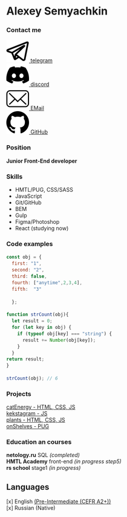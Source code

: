 # Alexey Semyachkin

### Contact me

[![](./img/icon/telegram.svg 'telegram') telegram](https://t.me/aleksem07)\
[![](./img/icon/discord.svg 'discord') discord](https://discordapp.com/users/658580989295067142)\
[![](./img/icon/mail.svg 'EMail') EMail](mailto:aleksem07@gmail.com)\
[![](./img/icon/github.svg 'GitHub') GitHub](https://github.com/aleksem07)

### Position

**Junior Front-End developer**

### Skills

- HMTL/PUG, CSS/SASS 
- JavaScript
- Git/GitHub
- BEM
- Gulp
- Figma/Photoshop
- React (studying now)

### Code examples

```javascript
const obj = {
  first: "1",
  second: "2",
  third: false,
  fourth: ["anytime",2,3,4],
  fifth:  "3"
	
  };

function strCount(obj){
  let result = 0;
  for (let key in obj) {  
    if (typeof obj[key] === "string") {
      result += Number(obj[key]);
    }
  }
return result;
}

strCount(obj); // 6
```

### Projects

[catEnergy - HTML, CSS, JS](https://aleksem07.github.io/catEnergy/)\
[kekstagram - JS](https://aleksem07.github.io/kekstagram/)\
[plants - HTML, CSS, JS](https://rolling-scopes-school.github.io/aleksem07-JSFEPRESCHOOL2022Q4/)\
[onShelves - PUG](https://aleksem07.github.io/onShelves/)

### Education an courses

**netology.ru** SQL *(completed)*\
**HMTL Academy** front-end *(in progress step5)*\
**rs school** stage1 *(in progress)*

## Languages
[x] English [(Pre-Intermediate (CEFR A2+))](https://test.str.by)\
[x] Russian (Native) 
